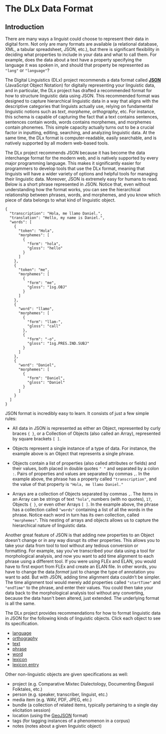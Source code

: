 # The DLx Data Format

## Introduction
There are many ways a linguist could choose to represent their data in digital form. Not only are many formats are available (a relational database, XML, a tabular spreadsheet, JSON, etc.), but there is significant flexibility in deciding what properties to include in your data and what to call them. For example, does the data about a text have a property specifying the language it was spoken in, and should that property be represented as `"lang"` or `"language"`?

The Digital Linguistics (DLx) project recommends a data format called [**JSON**](http://json.org/) (JavaScript Object Notation) for digitally representing your linguistic data, and in particular, the DLx project has drafted a recommended format for how to structure linguistic data using JSON. This recommended format was designed to capture hierarchical linguistic data in a way that aligns with the descriptive categories that linguists actually use, relying on fundamental linguistic notions such as *text*, *morpheme*, *orthography*, etc. For instance, this schema is capable of capturing the fact that a text contains sentences, sentences contain words, words contains morphemes, and morphemes contain phonemes. This simple capacity actually turns out to be a crucial factor in inputting, editing, searching, and analyzing linguistic data. At the same time, the DLx format is computer-readable, easily searchable, and is natively supported by all modern web-based tools.

The DLx project recommends JSON because it has become the data interchange format for the modern web, and is natively supported by every major programming language. This makes it significantly easier for programmers to develop tools that use the DLx format, meaning that linguists will have a wider variety of options and helpful tools for managing their linguistic data. Moreover, JSON is extremely easy for humans to read. Below is a short phrase represented in JSON. Notice that, even without understanding how the format works, you can see the hierarchical relationship between phrases, words, and morphemes, and you know which piece of data belongs to what kind of linguistic object.

```
{
  "transcription": "Hola, me llamo Daniel.",
  "translation": "Hello, my name is Daniel.",
  "words": [
    {
      "token": "Hola",
      "morphemes": [
        {
          "form": "hola",
          "gloss": "hello"
        }
      ]
    },
    {
      "token": "me",
      "morphemes": [
        {
          "form": "me",
          "gloss": "1sg.OBJ"
        }
      ]
    },
    {
      "word": "llamo",
      "morphemes": [
        {
          "form": "llam-",
          "gloss": "call"
        },
        {
          "form": "-o",
          "gloss": "1sg.PRES.IND.SUBJ"
        }
      ]
    },
    {
      "word": "Daniel",
      "morphemes": [
        {
          "form": "Daniel",
          "gloss": "Daniel"
        }
      ]
    }
  ]
}
```

JSON format is incredibly easy to learn. It consists of just a few simple rules:

* All data in JSON is represented as either an Object, represented by curly braces `{ }`, or a Collection of Objects (also called an Array), represented by square brackets `[ ]`.

* Objects represent a single instance of a type of data. For instance, the example above is an Object that represents a single phrase.

* Objects contain a list of properties (also called attributes or fields) and their values, both placed in double quotes `" "` and separated by a colon `:`. Pairs of properties and values are separated by commas `,`. In the example above, the phrase has a property called `"transcription"`, and the value of that property is `"Hola, me llamo Daniel."`

* Arrays are a collection of Objects separated by commas `,`. The items in an Array can be strings of text `"hola"`, numbers (with no quotes), `17`, Objects `{ }`, or even other Arrays `[ ]`. In the example above, the phrase has a collection called `"words"` containing a list of all the words in the phrase. Notice each word in turn has its own collection, called `"morphemes"`. This nesting of arrays and objects allows us to capture the hierarchical nature of linguistic data.

Another great feature of JSON is that adding new properties to an Object doesn't change or in any way disrupt its other properties. This allows you to take your data from tool to tool without any tedious conversion or formatting. For example, say you've transcribed your data using a tool for morphological analysis, and now you want to add time alignment to each phrase using a different tool. If you were using FLEx and ELAN, you would have to first export from FLEx and create an ELAN file. In other words, you have to change the data *format* just to change the type of annotation you want to add. But with JSON, adding time alignment data couldn’t be simpler. The time alignment tool would merely add properties called `"startTime"` and `"endTime"` to the phrase, and enter their values. You could then take your data back to the morphological analysis tool without any converting, because the data hasn't been altered, just extended. The underlying format is all the same.

The DLx project provides recommendations for how to format linguistic data in JSON for the following kinds of linguistic objects. Click each object to see its specification.

* [language](http://digitallinguistics.github.io/dlx-spec/language.html)
* [orthography](http://digitallinguistics.github.io/dlx-spec/orthography.html)
* [text](http://digitallinguistics.github.io/dlx-spec/text.html)
* [phrase](http://digitallinguistics.github.io/dlx-spec/phrase.html)
* [word](http://digitallinguistics.github.io/dlx-spec/word.html)
* [lexicon](http://digitallinguistics.github.io/dlx-spec/lexicon.html)
* [lexicon entry](http://digitallinguistics.github.io/dlx-spec/lexEntry.html)

Other non-linguistic objects are given specifications as well:

* project (e.g. Comparative Mixtec Dialectology, Documenting Ékegusií Folktales, etc.)
* person (e.g. speaker, transcriber, linguist, etc.)
* media item (e.g. WAV, PDF, JPEG, etc.)
* bundle (a collection of related items, typically pertaining to a single day elicitation session)
* location (using the [GeoJSON](http://geojson.org/) format)
* tags (for tagging instances of a phenomenon in a corpus)
* notes (notes about a given linguistic object)
